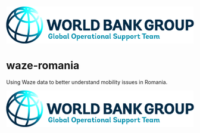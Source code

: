 <p><center> <img src="images/GOST_Logo_2021.png" width="700"/> </p></center>

# waze-romania
Using Waze data to better understand mobility issues in Romania.


<p><center> <img src="images/GOST_Logo_2021.png" width="700"/> </p></center>
